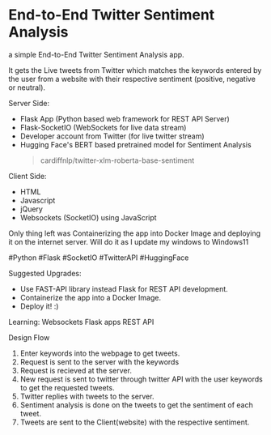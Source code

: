 # End-to-End Twitter Sentiment Analysis
a simple End-to-End Twitter Sentiment Analysis app.

It gets the Live tweets from Twitter which matches the keywords entered by the user from a website with their respective sentiment (positive, negative or neutral). 

 

Server Side:

- Flask App (Python based web framework for REST API Server)
- Flask-SocketIO (WebSockets for live data stream)
- Developer account from Twitter (for live twitter stream)
- Hugging Face's BERT based pretrained model for Sentiment Analysis
    > cardiffnlp/twitter-xlm-roberta-base-sentiment


Client Side:

- HTML
- Javascript 
- jQuery
- Websockets (SocketIO) using JavaScript


Only thing left was Containerizing the app into Docker Image and deploying it on the internet server. Will do it as I update my windows to Windows11 

#Python #Flask #SocketIO #TwitterAPI #HuggingFace 

Suggested Upgrades:
- Use FAST-API library instead Flask for REST API development.
- Containerize the app into a Docker Image.
- Deploy it! :)

Learning:
Websockets
Flask apps
REST API


Design Flow
1. Enter keywords into the webpage to get tweets.
2. Request is sent to the server with the keywords
3. Request is recieved at the server.
4. New request is sent to twitter through twitter API with the user keywords to get the requested  tweets.
5. Twitter replies with tweets to the server.
6. Sentiment analysis is done on the tweets to get the sentiment of each tweet.
7. Tweets are sent to the Client(website) with the respective sentiment.